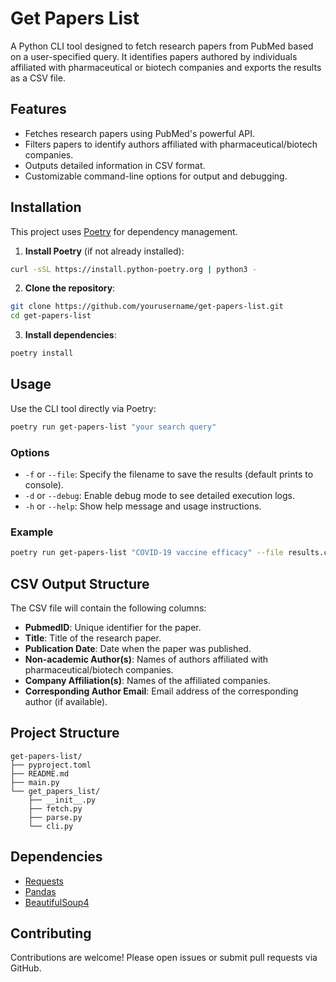 # Get Papers List

A Python CLI tool designed to fetch research papers from PubMed based on a user-specified query. It identifies papers authored by individuals affiliated with pharmaceutical or biotech companies and exports the results as a CSV file.

## Features

- Fetches research papers using PubMed's powerful API.
- Filters papers to identify authors affiliated with pharmaceutical/biotech companies.
- Outputs detailed information in CSV format.
- Customizable command-line options for output and debugging.

## Installation

This project uses [Poetry](https://python-poetry.org/) for dependency management.

1. **Install Poetry** (if not already installed):

```bash
curl -sSL https://install.python-poetry.org | python3 -
```

2. **Clone the repository**:

```bash
git clone https://github.com/yourusername/get-papers-list.git
cd get-papers-list
```

3. **Install dependencies**:

```bash
poetry install
```

## Usage

Use the CLI tool directly via Poetry:

```bash
poetry run get-papers-list "your search query"
```

### Options

- `-f` or `--file`: Specify the filename to save the results (default prints to console).
- `-d` or `--debug`: Enable debug mode to see detailed execution logs.
- `-h` or `--help`: Show help message and usage instructions.

### Example

```bash
poetry run get-papers-list "COVID-19 vaccine efficacy" --file results.csv --debug
```

## CSV Output Structure

The CSV file will contain the following columns:

- **PubmedID**: Unique identifier for the paper.
- **Title**: Title of the research paper.
- **Publication Date**: Date when the paper was published.
- **Non-academic Author(s)**: Names of authors affiliated with pharmaceutical/biotech companies.
- **Company Affiliation(s)**: Names of the affiliated companies.
- **Corresponding Author Email**: Email address of the corresponding author (if available).

## Project Structure

```
get-papers-list/
├── pyproject.toml
├── README.md
├── main.py
└── get_papers_list/
    ├── __init__.py
    ├── fetch.py
    ├── parse.py
    └── cli.py
```

## Dependencies

- [Requests](https://docs.python-requests.org/en/latest/)
- [Pandas](https://pandas.pydata.org/)
- [BeautifulSoup4](https://www.crummy.com/software/BeautifulSoup/bs4/doc/)

## Contributing

Contributions are welcome! Please open issues or submit pull requests via GitHub.